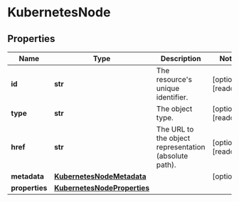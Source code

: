 # KubernetesNode

## Properties
| Name | Type | Description | Notes |
| ------------ | ------------- | ------------- | ------------- |
| **id** | **str** | The resource&#39;s unique identifier. | [optional] [readonly]  |
| **type** | **str** | The object type. | [optional] [readonly]  |
| **href** | **str** | The URL to the object representation (absolute path). | [optional] [readonly]  |
| **metadata** | [**KubernetesNodeMetadata**](KubernetesNodeMetadata.md) |  | [optional]  |
| **properties** | [**KubernetesNodeProperties**](KubernetesNodeProperties.md) |  |  |


